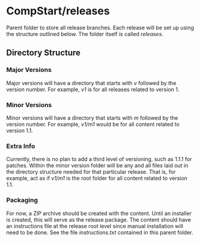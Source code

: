 # CompStart/releases

Parent folder to store all release branches. Each release will be set up using the structure outlined below. The folder itself is called _releases_.

## Directory Structure

### Major Versions

Major versions will have a directory that starts with _v_ followed by the version number. For example, _v1_ is for all releases related to version 1.

### Minor Versions

Minor versions will have a directory that starts with _m_ followed by the version number. For example, _v1/m1_ would be for all content related to version 1.1.

### Extra Info

Currently, there is no plan to add a third level of versioning, such as 1.1.1 for patches. Within the minor version folder will be any and all files laid out in the directory structure needed for that particular release. That is, for example, act as if _v1/m1_ is the root folder for all content related to version 1.1.

### Packaging

For now, a ZIP archive should be created with the content. Until an installer is created, this will serve as the release package. The content should have an instructions file at the release root level since manual installation will need to be done. See the file _instructions.txt_ contained in this parent folder.